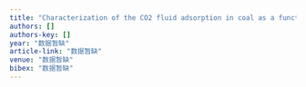 ```yaml
---
title: "Characterization of the CO2 fluid adsorption in coal as a function of pressure using neutron scattering techniques (SANS and USANS)"
authors: []
authors-key: []
year: "数据暂缺"
article-link: "数据暂缺"
venue: "数据暂缺"
bibex: "数据暂缺"
---
```

